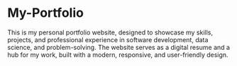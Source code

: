 # My-Portfolio
This is my personal portfolio website, designed to showcase my skills, projects, and professional experience in software development, data science, and problem-solving. The website serves as a digital resume and a hub for my work, built with a modern, responsive, and user-friendly design.
